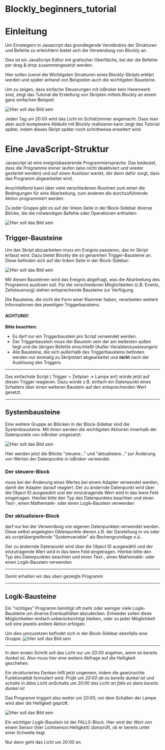 # Blockly_beginners_tutorial

# Einleitung
Um Einsteigern in Javascript das grundlegende Verständnis der Strukturen und Befehle zu erleichtern
bietet sich die Verwendung von Blockly an.

Dies ist ein JavaScript-Editor mit grafischer Oberfläche, bei der die Befehle per drag & drop
zusammengesetzt werden.

Hier sollen zuerst die Wichtigsten Strukturen eines Blockly-Skripts erklärt werden und später 
anhand von Beispielen auch die wichtigsten Bausteine.

Um zu zeigen, dass einfache Steuerungen mit ioBroker kein Hexenwerk sind, zeigt das Tutorial die Erstellung 
von Skripten mittels Blockly an einem ganz einfachen Beispiel:

![Hier soll das Bild sein](/Media/Licht_an_20_00.jpg "ein einfaches Programm")

Jeden Tag um 20:00 wird das Licht im Schlafzimmer angemacht.
Dass man aber auch komplexere Abläufe mit Blockly realisieren kann zeigt das Tutorial später, indem dieses 
Skript später noch schrittweise erweitert wird.


# Eine JavaScript-Struktur
Javascript ist eine ereignisbasierende Programmiersprache. Das bedeutet, dass die Programme immer laufen 
(also nicht deaktiviert und wieder gestartet werden) und auf einen Auslöser wartet, der dann dafür sorgt, 
dass das Programm abgearbeitet wird.

Anschließend kann über viele verschiedenen Routinen zum einen die Bedingungen für eine Abarbeitung, 
zum anderen die durchzuführende Aktion programmiert werden.

Zu jeder Gruppe gibt es auf der linken Seite in der Block-Sidebar diverse Blöcke, die die notwendigen 
Befehle oder Operationen enthalten:

![Hier soll das Bild sein](/Media/ioBroker_Blockly_Block_Sidebar.jpg "Die Block-Sidebar")



## Trigger-Bausteine
Um das Skript abzuarbeiten muss ein Ereignis passieren, das im Skript erfasst wird. Dazu bietet Blockly 
die so genannten Trigger-Bausteine an. Diese befinden sich auf der linken Seite in der Block-Sidebar:

![Hier soll das Bild sein](/Media/ioBroker_Blockly_Blocks_Trigger.jpg "Die Triggerbausteine")

Mit diesen Bausteinen wird das Ereignis abgefragt, was die Abarbeitung des Programms auslösen soll.
Für die verschiedenen Möglichkeiten (z.B. Events, Zeitsteuerung) stehen entsprechende Bausteine zur Verfügung.

Die Bausteine, die nicht die Form einer Klammer haben, verarbeiten weitere Informationen des jeweiligen Triggerbausteins.

#### **ACHTUNG!**
**Bitte beachten:**
* Es darf nur ein Triggerbaustein pro Script verwendet werden.
* Der Triggerbaustein muss der Baustein sein der am weitesten außen liegt und die übrigen Befehle einschließt (Außer Variablenzuweisungen)
* Alle Bausteine, die sich außerhalb des Triggerbausteins befinden werden nur einmalig zu Skriptstart abgearbeitet und 
**nicht** nach der Auslösung des Triggers.


---

Das einfachste Script ( Trigger = Zeitplan -> Lampe an!) würde jetzt auf diesen Trigger reagieren. Dazu würde z.B. 
einfach ein Datenpunkt eines Schalters über einen weiteren Baustein auf den entsprechenden Wert gesetzt.

---

## Systembausteine
Eine weitere Gruppe an Blöcken in der Block-Sidebar sind die Systembausteine. Mit ihnen werden die wichtigsten 
Aktionen innerhalb der Datenpunkte von ioBroker umgesetzt.

![Hier soll das Bild sein](/Media/ioBroker_Blockly_Blocks_System.jpg "Die Systembausteine")

Hier werden jetzt die Blöcke "steuere..." und "aktualisiere..." zur Änderung von Werten der Datenpunkte in ioBroker verwendet.

### Der steuere-Block
muss bei der Änderung eines Wertes bei einem Adapter verwendet werden, damit der Adapter darauf reagiert. 
Der zu ändernde Datenpunkt wird über die Object ID ausgewählt und der einzutragende Wert wird in das leere Feld eingetragen.
Hierbei bitte den Typ des Datenpunktes beachten und einen Text-, einen Mathematik- oder einen Logik-Baustein verwenden

### Der aktualisiere-Block
darf nur bei der Verwendung von eigenen Datenpunkten verwendet werden. Diese selbst angelegten DAtenpunkte dienen z.B. 
der Darstellung in vis oder als scriptübergreifende "Systemvariable" als Rechengrundlage o.ä..

Der zu ändernde Datenpunkt wird über die Object ID ausgewählt und der einzutragende Wert wird in das leere Feld eingetragen.
Hierbei bitte den Typ des Datenpunktes beachten und einen Text-, einen Mathematik- oder einen Logik-Baustein verwenden

---

Damit erhalten wir das oben gezeigte Programm 

---

## Logik-Bausteine
Ein "richtiges" Programm benötigt oft mehr oder weniger viele Logik-Bausteine um diverse Eventualitäten abzudecken. 
Entweder sollen diese Möglichkeiten einfach unberücksichtigt bleiben, oder zu jeder Möglichkeit soll eine 
jeweils andere Aktion erfolgen.

Um dies umzusetzen befindet sich in der Block-Sidebar ebenfalls eine Gruppe:
![Hier soll das Bild sein](/Media/ioBroker_Blockly_Blocks_Logik.jpg "Die Logikbausteine")

---

In dem ersten Schritt soll das Licht nur um 20:00 angehen, wenn es bereits dunkel ist. Also muss hier eine weitere Abfrage auf die Helligkeit geschehen.

Ein strukturiertes Denken hilft jetzt ungemein, indem die gewünschte Funktionalität formuliert wird:
*Prüfe um 20:00 ob es bereits dunkel ist und schalte in ddas Licht anSchalte um 20:00 das Licht an 
falls es dann bereits dunkel ist*

Das Programm triggert also weiter um 20:00; vor dem Schalten der Lampe wird aber die Helligkeit geprüft.

![Hier soll das Bild sein](/Media/Licht_an_20_00_dunkel.jpg "ein einfaches Programm")

Ein wichtiger Logik-Baustein ist der FALLS-Block.
Hier wird der *Wert von* einem Sensor (hier Lichtsensor:Helligkeit) überprüft, ob er bereits unter einer Schwelle liegt.

Nur dann geht das Licht um 20:00 an.
